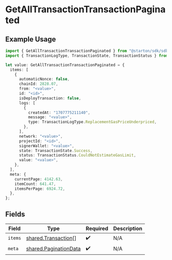 # GetAllTransactionTransactionPaginated

## Example Usage

```typescript
import { GetAllTransactionTransactionPaginated } from "@starton/sdk/sdk/models/operations";
import { TransactionLogType, TransactionState, TransactionStatus } from "@starton/sdk/sdk/models/shared";

let value: GetAllTransactionTransactionPaginated = {
  items: [
    {
      automaticNonce: false,
      chainId: 2828.07,
      from: "<value>",
      id: "<id>",
      isDeployTransaction: false,
      logs: [
        {
          createdAt: "1707775211140",
          message: "<value>",
          type: TransactionLogType.ReplacementGasPriceUnderpriced,
        },
      ],
      network: "<value>",
      projectId: "<id>",
      signerWallet: "<value>",
      state: TransactionState.Success,
      status: TransactionStatus.CouldNotEstimateGasLimit,
      value: "<value>",
    },
  ],
  meta: {
    currentPage: 4142.63,
    itemCount: 641.47,
    itemsPerPage: 6924.72,
  },
};
```

## Fields

| Field                                                                 | Type                                                                  | Required                                                              | Description                                                           |
| --------------------------------------------------------------------- | --------------------------------------------------------------------- | --------------------------------------------------------------------- | --------------------------------------------------------------------- |
| `items`                                                               | [shared.Transaction](../../../sdk/models/shared/transaction.md)[]     | :heavy_check_mark:                                                    | N/A                                                                   |
| `meta`                                                                | [shared.PaginationData](../../../sdk/models/shared/paginationdata.md) | :heavy_check_mark:                                                    | N/A                                                                   |
